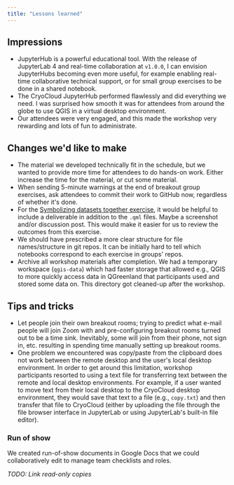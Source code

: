 ```yaml
---
title: "Lessons learned"
---
```


## Impressions

* JupyterHub is a powerful educational tool. With the release of JupyterLab 4 and
  real-time collaboration at `v1.0.0`, I can envision JupyterHubs becoming even more
  useful, for example enabling real-time collaborative technical support, or for small
  group exercises to be done in a shared notebook.
* The CryoCloud JupyterHub performed flawlessly and did everything we need. I was
  surprised how smooth it was for attendees from around the globe to use QGIS in a
  virtual desktop environment.
* Our attendees were very engaged, and this made the workshop very rewarding and lots of
  fun to administrate.


## Changes we'd like to make

* The material we developed technically fit in the schedule, but we wanted to provide
  more time for attendees to do hands-on work. Either increase the time for the
  material, or cut some material.
* When sending 5-minute warnings at the end of breakout group exercises, ask attendees
  to commit their work to GitHub now, regardless of whether it's done.
* For the [Symbolizing datasets together
  exercise](/content/exercises/symbology.md), it would be helpful to include a
  deliverable in addition to the `.qml` files. Maybe a screenshot and/or
  discussion post. This would make it easier for us to review the outcomes from
  this exercise.
* We should have prescribed a more clear structure for file names/structure in git
  repos. It can be initially hard to tell which notebooks correspond to each
  exercise in groups' repos.
* Archive all workshop materials after completion. We had a temporary workspace
  (`qgis-data`) which had faster storage that allowed e.g., QGIS to more quickly
  access data in QGreenland that participants used and stored some data on. This
  directory got cleaned-up after the workshop.


## Tips and tricks

* Let people join their own breakout rooms; trying to predict what e-mail people
  will join Zoom with and pre-configuring breakout rooms turned out to be a time
  sink. Inevitably, some will join from their phone, not sign in, etc. resulting in
  spending time manually setting up breakout rooms.
* One problem we encountered was copy/paste from the clipboard does not work
  between the remote desktop and the user's local desktop environment. In order
  to get around this limitation, workshop participants resorted to using a text
  file for transferring text between the remote and local desktop
  environments. For example, if a user wanted to move text from their local
  desktop to the CryoCloud desktop environment, they would save that text to a
  file (e.g., `copy.txt`) and then transfer that file to CryoCloud (either by
  uploading the file through the file browser interface in JupyterLab or using
  JupyterLab's built-in file editor).



### Run of show

We created run-of-show documents in Google Docs that we could collaboratively edit to
manage team checklists and roles.

_TODO: Link read-only copies_
